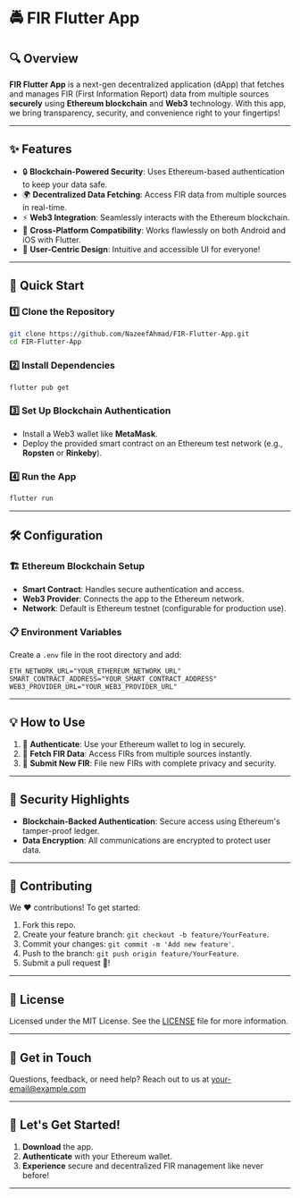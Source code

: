# 🚔 FIR Flutter App

## 🔍 Overview

**FIR Flutter App** is a next-gen decentralized application (dApp) that fetches and manages FIR (First Information Report) data from multiple sources **securely** using **Ethereum blockchain** and **Web3** technology. With this app, we bring transparency, security, and convenience right to your fingertips!

---

## ✨ Features

- 🔒 **Blockchain-Powered Security**: Uses Ethereum-based authentication to keep your data safe.
- 🌍 **Decentralized Data Fetching**: Access FIR data from multiple sources in real-time.
- ⚡ **Web3 Integration**: Seamlessly interacts with the Ethereum blockchain.
- 📱 **Cross-Platform Compatibility**: Works flawlessly on both Android and iOS with Flutter.
- 🎨 **User-Centric Design**: Intuitive and accessible UI for everyone!

---

## 🚀 Quick Start

### 1️⃣ Clone the Repository
```bash
git clone https://github.com/NazeefAhmad/FIR-Flutter-App.git
cd FIR-Flutter-App
```

### 2️⃣ Install Dependencies
```bash
flutter pub get
```

### 3️⃣ Set Up Blockchain Authentication
- Install a Web3 wallet like **MetaMask**.
- Deploy the provided smart contract on an Ethereum test network (e.g., **Ropsten** or **Rinkeby**).

### 4️⃣ Run the App
```bash
flutter run
```

---

## 🛠️ Configuration

### 🏗️ Ethereum Blockchain Setup

- **Smart Contract**: Handles secure authentication and access.
- **Web3 Provider**: Connects the app to the Ethereum network.
- **Network**: Default is Ethereum testnet (configurable for production use).

### 📋 Environment Variables

Create a `.env` file in the root directory and add:

```plaintext
ETH_NETWORK_URL="YOUR_ETHEREUM_NETWORK_URL"
SMART_CONTRACT_ADDRESS="YOUR_SMART_CONTRACT_ADDRESS"
WEB3_PROVIDER_URL="YOUR_WEB3_PROVIDER_URL"
```

---

## 💡 How to Use

1. 🔑 **Authenticate**: Use your Ethereum wallet to log in securely.
2. 📑 **Fetch FIR Data**: Access FIRs from multiple sources instantly.
3. 📝 **Submit New FIR**: File new FIRs with complete privacy and security.

---

## 🔐 Security Highlights

- **Blockchain-Backed Authentication**: Secure access using Ethereum's tamper-proof ledger.
- **Data Encryption**: All communications are encrypted to protect user data.

---

## 🤝 Contributing

We ❤️ contributions! To get started:

1. Fork this repo.
2. Create your feature branch: `git checkout -b feature/YourFeature`.
3. Commit your changes: `git commit -m 'Add new feature'`.
4. Push to the branch: `git push origin feature/YourFeature`.
5. Submit a pull request 🚀!

---

## 📜 License

Licensed under the MIT License. See the [LICENSE](LICENSE) file for more information.

---

## 📧 Get in Touch

Questions, feedback, or need help? Reach out to us at [your-email@example.com](mailto:hackblackpearl@gmail.com) 

---

## 🎉 Let's Get Started!

1. **Download** the app.
2. **Authenticate** with your Ethereum wallet.
3. **Experience** secure and decentralized FIR management like never before!

---
